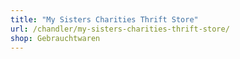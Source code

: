 ```yaml
---
title: "My Sisters Charities Thrift Store"
url: /chandler/my-sisters-charities-thrift-store/
shop: Gebrauchtwaren
---
```

